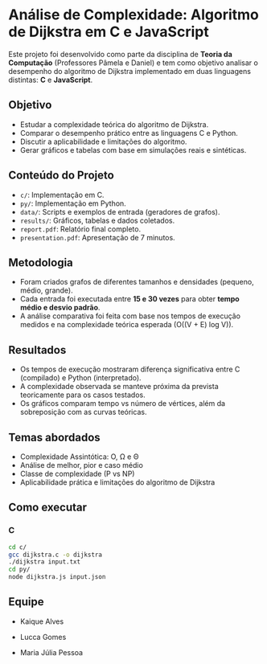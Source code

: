 # Análise de Complexidade: Algoritmo de Dijkstra em C e JavaScript

Este projeto foi desenvolvido como parte da disciplina de **Teoria da Computação** (Professores Pâmela e Daniel) e tem como objetivo analisar o desempenho do algoritmo de Dijkstra implementado em duas linguagens distintas: **C** e **JavaScript**.

## Objetivo

- Estudar a complexidade teórica do algoritmo de Dijkstra.
- Comparar o desempenho prático entre as linguagens C e Python.
- Discutir a aplicabilidade e limitações do algoritmo.
- Gerar gráficos e tabelas com base em simulações reais e sintéticas.

## Conteúdo do Projeto

- `c/`: Implementação em C.
- `py/`: Implementação em Python.
- `data/`: Scripts e exemplos de entrada (geradores de grafos).
- `results/`: Gráficos, tabelas e dados coletados.
- `report.pdf`: Relatório final completo.
- `presentation.pdf`: Apresentação de 7 minutos.

## Metodologia

- Foram criados grafos de diferentes tamanhos e densidades (pequeno, médio, grande).
- Cada entrada foi executada entre **15 e 30 vezes** para obter **tempo médio e desvio padrão**.
- A análise comparativa foi feita com base nos tempos de execução medidos e na complexidade teórica esperada (O((V + E) log V)).

## Resultados

- Os tempos de execução mostraram diferença significativa entre C (compilado) e Python (interpretado).
- A complexidade observada se manteve próxima da prevista teoricamente para os casos testados.
- Os gráficos comparam tempo vs número de vértices, além da sobreposição com as curvas teóricas.

## Temas abordados

- Complexidade Assintótica: O, Ω e Θ
- Análise de melhor, pior e caso médio
- Classe de complexidade (P vs NP)
- Aplicabilidade prática e limitações do algoritmo de Dijkstra

## Como executar

### C

```bash
cd c/
gcc dijkstra.c -o dijkstra
./dijkstra input.txt
cd py/
node dijkstra.js input.json
```

## Equipe

- Kaique Alves
  
- Lucca Gomes

- Maria Júlia Pessoa
